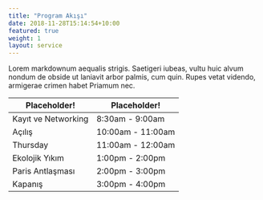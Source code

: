 ```yaml
---
title: "Program Akışı"
date: 2018-11-28T15:14:54+10:00
featured: true
weight: 1
layout: service
---
```


Lorem markdownum aequalis strigis. Saetigeri iubeas, vultu huic alvum nondum
de obside ut laniavit arbor palmis, cum quin. Rupes vetat videndo, armigerae
crimen habet Priamum nec.


| Placeholder!        | Placeholder!      |
|---------------------|-------------------|
| Kayıt ve Networking | 8:30am - 9:00am   |
| Açılış              | 10:00am - 11:00am |
| Thursday            | 11:00am - 12:00am |
| Ekolojik Yıkım      | 1:00pm - 2:00pm   |
| Paris Antlaşması    | 2:00pm - 3:00pm   |
| Kapanış             | 3:00pm - 4:00pm   |


